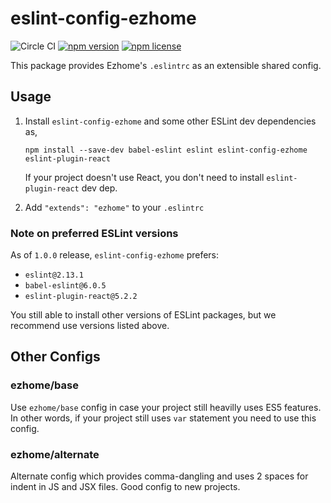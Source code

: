 eslint-config-ezhome
====================

![Circle CI](https://circleci.com/gh/ezhome/eslint-config-ezhome.svg?style=svg)
[![npm version](https://img.shields.io/npm/v/eslint-config-ezhome.svg?style=flat-square)](https://www.npmjs.com/packages/eslint-config-ezhome)
[![npm license](https://img.shields.io/npm/l/eslint-config-ezhome.svg?style=flat-square)](https://www.npmjs.com/packages/eslint-config-ezhome)

This package provides Ezhome's `.eslintrc` as an extensible shared config.

## Usage

1. Install `eslint-config-ezhome` and some other ESLint dev dependencies as,

   ```
   npm install --save-dev babel-eslint eslint eslint-config-ezhome eslint-plugin-react
   ```

   If your project doesn't use React, you don't need to install
   `eslint-plugin-react` dev dep.

2. Add `"extends": "ezhome"` to your `.eslintrc`

### Note on preferred ESLint versions

As of `1.0.0` release, `eslint-config-ezhome` prefers:

* `eslint@2.13.1`
* `babel-eslint@6.0.5`
* `eslint-plugin-react@5.2.2`

You still able to install other versions of ESLint packages, but we recommend
use versions listed above.

## Other Configs

### ezhome/base

Use `ezhome/base` config in case your project still heavilly uses ES5 features.
In other words, if your project still uses `var` statement you need to use this
config.

### ezhome/alternate

Alternate config which provides comma-dangling and uses 2 spaces for indent in
JS and JSX files. Good config to new projects.
